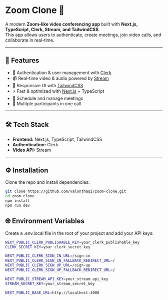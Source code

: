 # Zoom Clone 🎥

A modern **Zoom-like video conferencing app** built with **Next.js, TypeScript, Clerk, Stream, and TailwindCSS**.  
This app allows users to authenticate, create meetings, join video calls, and collaborate in real-time.

---

## 🚀 Features
- 🔐 Authentication & user management with [Clerk](https://clerk.com/)
- 📹 Real-time video & audio powered by [Stream](https://getstream.io/)
- 🎨 Responsive UI with [TailwindCSS](https://tailwindcss.com/)
- ⚡ Fast & optimized with [Next.js](https://nextjs.org/) + TypeScript
- 📅 Schedule and manage meetings
- 👥 Multiple participants in one call

---

## 🛠️ Tech Stack
- **Frontend:** Next.js, TypeScript, TailwindCSS
- **Authentication:** Clerk
- **Video API:** Stream

---


## ⚙️ Installation
Clone the repo and install dependencies:



```bash
git clone https://github.com/valonthaqi/zoom-clone.git
cd zoom-clone
npm install
npm run dev
```


## 🌐 Environment Variables

Create a .env.local file in the root of your project and add your API keys:

```bash
NEXT_PUBLIC_CLERK_PUBLISHABLE_KEY=your_clerk_publishable_key
CLERK_SECRET_KEY=your_clerk_secret_key

NEXT_PUBLIC_CLERK_SIGN_IN_URL=/sign-in
NEXT_PUBLIC_CLERK_SIGN_IN_FALLBACK_REDIRECT_URL=/
NEXT_PUBLIC_CLERK_SIGN_UP_URL=/sign-up
NEXT_PUBLIC_CLERK_SIGN_UP_FALLBACK_REDIRECT_URL=/

NEXT_PUBLIC_STREAM_API_KEY=your_stream_api_key
STREAM_SECRET_KEY=your_stream_secret_key

NEXT_PUBLIC_BASE_URL=http://localhost:3000
```
